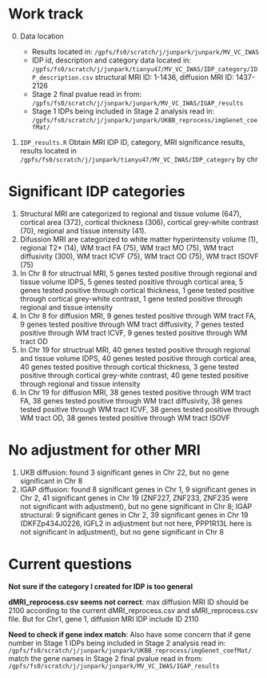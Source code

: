 # Work track
0. Data location
   * Results located in: `/gpfs/fs0/scratch/j/junpark/junpark/MV_VC_IWAS`
   * IDP id, description and category data located in: `/gpfs/fs0/scratch/j/junpark/tianyu47/MV_VC_IWAS/IDP_category/IDP_description.csv`
     structural MRI ID: 1-1436, diffusion MRI ID: 1437-2126
   * Stage 2 final pvalue read in from: `/gpfs/fs0/scratch/j/junpark/junpark/MV_VC_IWAS/IGAP_results`
   * Stage 1 IDPs being included in Stage 2 analysis read in: `/gpfs/fs0/scratch/j/junpark/junpark/UKBB_reprocess/imgGenet_coefMat/`

1. `IDP_results.R`
   Obtain MRI IDP ID, category, MRI significance results, results located in `/gpfs/fs0/scratch/j/junpark/tianyu47/MV_VC_IWAS/IDP_category` by chr

# Significant IDP categories
1. Structural MRI are categorized to regional and tissue volume (647), cortical area (372), cortical thickness (306), cortical grey-white contrast (70), regional and tissue intensity (41).
2. Difussion MRI are categorized to white matter hyperintensity volume (1), regional T2* (14), WM tract FA (75), WM tract MO (75), WM tract diffusivity (300), WM tract ICVF (75), WM tract OD (75), WM tract ISOVF (75)
3. In Chr 8 for structrual MRI, 5 genes tested positive through regional and tissue volume IDPS, 5 genes tested positive through cortical area, 5 genes tested positive through  cortical thickness, 1 gene tested positive through cortical grey-white contrast, 1 gene tested positive through regional and tissue intensity
4. In Chr 8 for diffusion MRI, 9 genes tested positive through WM tract FA, 9 genes tested positive through WM tract diffusivity, 7 genes tested positive through WM tract ICVF, 9 genes tested positive through WM tract OD
5. In Chr 19 for structrual MRI, 40 genes tested positive through regional and tissue volume IDPS, 40 genes tested positive through cortical area, 40 genes tested positive through  cortical thickness, 3 gene tested positive through cortical grey-white contrast, 40 gene tested positive through regional and tissue intensity
6. In Chr 19 for diffusion MRI, 38 genes tested positive through WM tract FA, 38 genes tested positive through WM tract diffusivity, 38 genes tested positive through WM tract ICVF, 38 genes tested positive through WM tract OD, 38 genes tested positive through WM tract ISOVF

# No adjustment for other MRI
1. UKB diffusion: found 3 significant genes in Chr 22, but no gene significant in Chr 8
2. IGAP diffusion: found 8 significant genes in Chr 1, 9 significant genes in Chr 2, 41 significant genes in Chr 19 (ZNF227, ZNF233, ZNF235 were not significant with adjustment), but no gene significant in Chr 8; IGAP structural: 9 significant genes in Chr 2, 39 significant genes in Chr 19 (DKFZp434J0226, IGFL2 in adjustment but not here, PPP1R13L here is not significant in adjustment), but no gene significant in Chr 8


# Current questions
  **Not sure if the category I created for IDP is too general**
  
  **dMRI_reprocess.csv seems not correct**: max diffusion MRI ID should be 2100 according to the current dMRI_reprocess.csv and sMRI_reprocess.csv file. But for Chr1, gene 1, diffusion MRI IDP include ID 2110

   **Need to check if gene index match**: Also have some concern that if gene number in Stage 1 IDPs being included in Stage 2 analysis read in: `/gpfs/fs0/scratch/j/junpark/junpark/UKBB_reprocess/imgGenet_coefMat/` match the gene names in Stage 2 final pvalue read in from: `/gpfs/fs0/scratch/j/junpark/junpark/MV_VC_IWAS/IGAP_results`
